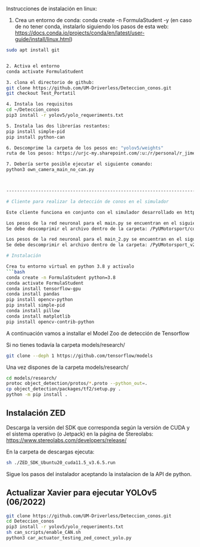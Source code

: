 Instrucciones de instalación en linux:

1. Crea un entorno de conda:
conda create -n FormulaStudent -y
(en caso de no tener conda, instalarlo siguiendo los pasos de esta web: 
https://docs.conda.io/projects/conda/en/latest/user-guide/install/linux.html)

```bash
sudo apt install git


2. Activa el entorno
conda activate FormulaStudent

3. clona el directorio de github:
git clone https://github.com/UM-Driverless/Deteccion_conos.git
git checkout Test_Portatil

4. Instala los requisitos
cd ~/Deteccion_conos
pip3 install -r yolov5/yolo_requeriments.txt

5. Instala las dos librerías restantes:
pip install simple-pid
pip install python-can

6. Descomprime la carpeta de los pesos en: "yolov5/weights"
ruta de los pesos: https://urjc-my.sharepoint.com/:u:/r/personal/r_jimenezm_2017_alumnos_urjc_es/Documents/formula/formula%2022-23/SOFTWARE/FILES/yolov5_models.zip?csf=1&web=1&e=EWceWu

7. Debería serte posible ejecutar el siguiente comando:
python3 own_camera_main_no_can.py



--------------------------------------------------------------------------------------------------------------------------------------------------------------------

# Cliente para realizar la detección de conos en el simulador

Este cliente funciona en conjunto con el simulador desarrollado en https://github.com/AlbaranezJavier/UnityTrainerPy. Para hacerlo funcionar solo será necesario seguir las instrucciones del repositorio indicado para arrancar el simulador y posteriormente ejecutar el cliente que podemos encontrar en el archivo /PyUMotorsport/main_cone_detection.py

Los pesos de la red neuronal para el main.py se encuentran en el siguiente enlace: https://drive.google.com/file/d/1H-KOYKMu6KM3g8ENCnYPSPTvb6zVnnFX/view?usp=sharing
Se debe descomprimir el archivo dentro de la carpeta: /PyUMotorsport/cone_detection/saved_models/

Los pesos de la red neuronal para el main_2.py se encuentran en el siguiente enlace: https://drive.google.com/file/d/1NFDBKxpRcfPs8PV3oftLya_M9GxW8O5h/view?usp=sharing
Se debe descomprimir el archivo dentro de la carpeta: /PyUMotorsport_v2/ObjectDetectionSegmentation/DetectionData/

# Instalación

Crea tu entorno virtual en python 3.8 y activalo
```bash
conda create -n FormulaStudent python=3.8
conda activate FormulaStudent
conda install tensorflow-gpu
conda install pandas
pip install opencv-python
pip install simple-pid
conda install pillow
conda install matplotlib
pip install opencv-contrib-python

```

[comment]: <> (&#40;pip install -r requeriments.txt&#41;)

A continuación vamos a installar el Model Zoo de detección de Tensorflow

Si no tienes todavía la carpeta models/research/
```bash
git clone --deph 1 https://github.com/tensorflow/models
```

Una vez dispones de la carpeta models/research/

```bash
cd models/research/
protoc object_detection/protos/*.proto --python_out=.
cp object_detection/packages/tf2/setup.py .
python -m pip install .
```

## Instalación ZED
Descarga la versión del SDK que corresponda según la versión de CUDA y el sistema operativo (o Jetpack) en la página de Stereolabs:
https://www.stereolabs.com/developers/release/

En la carpeta de descargas ejecuta:

```bash
sh ./ZED_SDK_Ubuntu20_cuda11.5_v3.6.5.run
```

Sigue los pasos del instalador aceptando la instalacion de la API de python.

## Actualizar Xavier para ejecutar YOLOv5 (06/2022)

```bash
git clone https://github.com/UM-Driverless/Deteccion_conos.git
cd Deteccion_conos
pip3 install -r yolov5/yolo_requeriments.txt
sh can_scripts/enable_CAN.sh
python3 car_actuator_testing_zed_conect_yolo.py 
```

